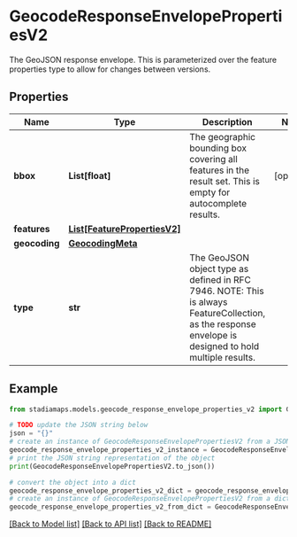 # GeocodeResponseEnvelopePropertiesV2

The GeoJSON response envelope.  This is parameterized over the feature properties type to allow for changes between versions.

## Properties

Name | Type | Description | Notes
------------ | ------------- | ------------- | -------------
**bbox** | **List[float]** | The geographic bounding box covering all features in the result set.  This is empty for autocomplete results. | [optional] 
**features** | [**List[FeaturePropertiesV2]**](FeaturePropertiesV2.md) |  | 
**geocoding** | [**GeocodingMeta**](GeocodingMeta.md) |  | 
**type** | **str** | The GeoJSON object type as defined in RFC 7946.  NOTE: This is always FeatureCollection, as the response envelope is designed to hold multiple results. | 

## Example

```python
from stadiamaps.models.geocode_response_envelope_properties_v2 import GeocodeResponseEnvelopePropertiesV2

# TODO update the JSON string below
json = "{}"
# create an instance of GeocodeResponseEnvelopePropertiesV2 from a JSON string
geocode_response_envelope_properties_v2_instance = GeocodeResponseEnvelopePropertiesV2.from_json(json)
# print the JSON string representation of the object
print(GeocodeResponseEnvelopePropertiesV2.to_json())

# convert the object into a dict
geocode_response_envelope_properties_v2_dict = geocode_response_envelope_properties_v2_instance.to_dict()
# create an instance of GeocodeResponseEnvelopePropertiesV2 from a dict
geocode_response_envelope_properties_v2_from_dict = GeocodeResponseEnvelopePropertiesV2.from_dict(geocode_response_envelope_properties_v2_dict)
```
[[Back to Model list]](../README.md#documentation-for-models) [[Back to API list]](../README.md#documentation-for-api-endpoints) [[Back to README]](../README.md)


